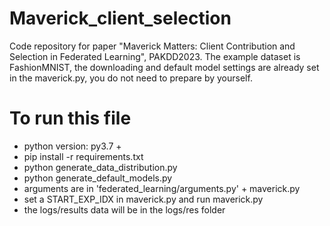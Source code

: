 # Maverick_client_selection
Code repository for paper "Maverick Matters: Client Contribution and Selection in
Federated Learning", PAKDD2023.
The example dataset is FashionMNIST, the downloading and default model settings are already set in the maverick.py, you do not need to prepare by yourself.

# To run this file

- python version: py3.7 +
- pip install -r requirements.txt
- python generate_data_distribution.py
- python generate_default_models.py
- arguments are in 'federated_learning/arguments.py' + maverick.py
- set a START_EXP_IDX in maverick.py and run maverick.py
- the logs/results data will be in the logs/res folder


